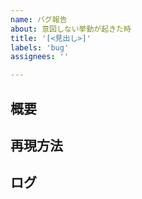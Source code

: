 ```yaml
---
name: バグ報告
about: 意図しない挙動が起きた時
title: '[<見出し>]'
labels: 'bug'
assignees: ''

---
```


## 概要

## 再現方法

## ログ

```
```
